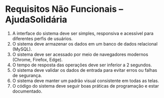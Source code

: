# Requisitos Não Funcionais – AjudaSolidária

1. A interface do sistema deve ser simples, responsiva e acessível para diferentes perfis de usuários.
2. O sistema deve armazenar os dados em um banco de dados relacional (MySQL).
3. O sistema deve ser acessado por meio de navegadores modernos (Chrome, Firefox, Edge).
4. O tempo de resposta das operações deve ser inferior a 2 segundos.
5. O sistema deve validar os dados de entrada para evitar erros ou falhas de segurança.
6. O sistema deve manter um padrão visual consistente em todas as telas.
7. O código do sistema deve seguir boas práticas de programação e estar documentado.

